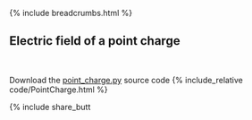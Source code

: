 {% include breadcrumbs.html %}

## Electric field of a point charge
<div class="header_line"><br/></div>

Download the [point_charge.py](code/point_charge.py) source code
{% include_relative code/PointCharge.html %}

<p style="clear: both;"></p>

{% include share_butt